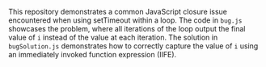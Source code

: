 This repository demonstrates a common JavaScript closure issue encountered when using setTimeout within a loop. The code in `bug.js` showcases the problem, where all iterations of the loop output the final value of `i` instead of the value at each iteration. The solution in `bugSolution.js` demonstrates how to correctly capture the value of `i` using an immediately invoked function expression (IIFE).